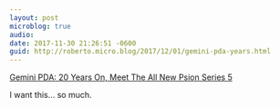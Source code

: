 ```yaml
---
layout: post
microblog: true
audio: 
date: 2017-11-30 21:26:51 -0600
guid: http://roberto.micro.blog/2017/12/01/gemini-pda-years.html
---
```

[Gemini PDA: 20 Years On, Meet The All New Psion Series 5](https://jmcomms.com/2017/11/29/gemini-pda-20-years-on-meet-the-all-new-psion-series-5/) 

I want this… so much.

